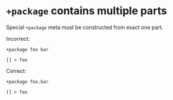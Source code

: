 # `+package` contains multiple parts

Special `+package` meta must be constructed from exact one part.

Incorrect:

```eo
+package foo bar

[] > foo
```

Correct:

```eo
+package foo.bar

[] > foo
```
